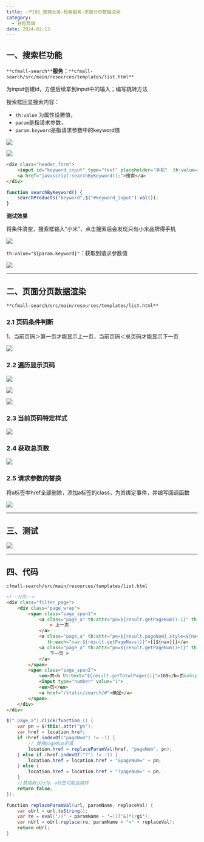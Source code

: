 ```yaml
---
title: ✅P186_商城业务-检索服务-页面分页数据渲染
category:
  - 谷粒商城
date: 2024-02-13
---
```


<!-- more -->

## 一、搜索栏功能

`**cfmall-search**`**服务：**`**cfmall-search/src/main/resources/templates/list.html**`

为input创建id，方便后续拿到input中的输入；编写跳转方法

搜索框回显搜索内容：

- `th:value` 为属性设置值，
- `param`是指请求参数，
- `param.keyword`是指请求参数中的keyword值

![](https://cfmall-hello.oss-cn-beijing.aliyuncs.com/img/202312/476e557011018b9ffedee97f014011b9.png#id=Oa9p4&originHeight=200&originWidth=769&originalType=binary&ratio=1&rotation=0&showTitle=false&status=done&style=none&title=)

![](https://cfmall-hello.oss-cn-beijing.aliyuncs.com/img/202312/87fa3897e863998f35c1706154bea31b.png#id=Xbr1e&originHeight=172&originWidth=720&originalType=binary&ratio=1&rotation=0&showTitle=false&status=done&style=none&title=)

```html
<div class="header_form">
    <input id="keyword_input" type="text" placeholder="手机"  th:value="${param.keyword}"/>
    <a href="javascript:searchByKeyword();">搜索</a>
</div>
```

```javascript
function searchByKeyword() {
    searchProducts("keyword",$("#keyword_input").val());
}
```

**测试效果**

将条件清空，搜索框输入“小米”，点击搜索后会发现只有小米品牌得手机

![](https://cfmall-hello.oss-cn-beijing.aliyuncs.com/img/202312/61196a7ce181e7869b97b03c95e9a1a8.png#id=NDRvC&originHeight=666&originWidth=1343&originalType=binary&ratio=1&rotation=0&showTitle=false&status=done&style=none&title=)

`th:value="${param.keyword}"`：获取到请求参数值

![](https://cfmall-hello.oss-cn-beijing.aliyuncs.com/img/202312/801b4e86b5f612463d29597b5ff01e21.png#id=hQJzL&originHeight=194&originWidth=747&originalType=binary&ratio=1&rotation=0&showTitle=false&status=done&style=none&title=)

---

## 二、页面分页数据渲染
`**cfmall-search/src/main/resources/templates/list.html**`
### 2.1 页码条件判断

1、当前页码＞第一页才能显示上一页，当前页码＜总页码才能显示下一页

![](https://cfmall-hello.oss-cn-beijing.aliyuncs.com/img/202312/68f633ad9a1818548b88103879e0e3ff.png#id=ueXWp&originHeight=352&originWidth=972&originalType=binary&ratio=1&rotation=0&showTitle=false&status=done&style=none&title=)

### 2.2 遍历显示页码

![](https://cfmall-hello.oss-cn-beijing.aliyuncs.com/img/202312/540791aca9277046b6f6ba660baa3e0a.png#id=RrnJc&originHeight=256&originWidth=505&originalType=binary&ratio=1&rotation=0&showTitle=false&status=done&style=none&title=)

![](https://cfmall-hello.oss-cn-beijing.aliyuncs.com/img/202312/44daa85ad00c3dd639c42b509881bb1a.png#id=vc30c&originHeight=408&originWidth=748&originalType=binary&ratio=1&rotation=0&showTitle=false&status=done&style=none&title=)

![](https://cfmall-hello.oss-cn-beijing.aliyuncs.com/img/202312/2550f5e045bdbce7ebe0e41664f33652.png#id=RRTZd&originHeight=376&originWidth=1250&originalType=binary&ratio=1&rotation=0&showTitle=false&status=done&style=none&title=)

### 2.3 当前页码特定样式

![](https://cfmall-hello.oss-cn-beijing.aliyuncs.com/img/202312/55fb5ecc78259495a1448eeda2e10a9e.png#id=KJaWt&originHeight=377&originWidth=1469&originalType=binary&ratio=1&rotation=0&showTitle=false&status=done&style=none&title=)

### 2.4 获取总页数

![](https://cfmall-hello.oss-cn-beijing.aliyuncs.com/img/202312/b2063e1bb3c1bd023458e1f87770fc03.png#id=g2SAj&originHeight=178&originWidth=766&originalType=binary&ratio=1&rotation=0&showTitle=false&status=done&style=none&title=)

### 2.5 请求参数的替换

将a标签中href全部删除，添加a标签的class，为其绑定事件，并编写回调函数

![](https://cfmall-hello.oss-cn-beijing.aliyuncs.com/img/202312/5e21be00749c9673075da92e0dfd186b.png#id=e6BHD&originHeight=374&originWidth=1381&originalType=binary&ratio=1&rotation=0&showTitle=false&status=done&style=none&title=)

---

## 三、测试

![](https://cfmall-hello.oss-cn-beijing.aliyuncs.com/img/202312/17c27d1c719d94c097acc1013c4cb2ea.png#id=f9SZ5&originHeight=595&originWidth=1038&originalType=binary&ratio=1&rotation=0&showTitle=false&status=done&style=none&title=)

---

## 四、代码

`cfmall-search/src/main/resources/templates/list.html`

```html
<!--分页-->
<div class="filter_page">
    <div class="page_wrap">
        <span class="page_span1">
            <a class="page_a" th:attr="pn=${result.getPageNum()-1}" th:if="${result.pageNum>1}">
                < 上一页
            </a>
            <a class="page_a" th:attr="pn=${result.pageNum},style=${nav==result.pageNum?'border: 0;color:#ee2222;background: #fff':''} "
               th:each="nav:${result.getPageNavs()}">[[${nav}]]</a>
            <a class="page_a" th:attr="pn=${result.getPageNum()+1}" th:if="${result.pageNum<result.totalPages}">
                下一页 >
            </a>
        </span>
        <span class="page_span2">
            <em>共<b th:text="${result.getTotalPages()}">169</b>页&nbsp;&nbsp;到第</em>
            <input type="number" value="1">
            <em>页</em>
            <a href="/static/search/#">确定</a>
        </span>
    </div>
</div>
```

```java
$(".page_a").click(function () {
    var pn = $(this).attr("pn");
    var href = location.href;
    if (href.indexOf("pageNum") != -1) {
        // 替换pageNum的值
        location.href = replaceParamVal(href, "pageNum", pn);
    } else if (href.indexOf("?") != -1) {
        location.href = location.href + "&pageNum=" + pn;
    } else {
        location.href = location.href + "?pageNum=" + pn;
    }
    //禁用默认行为，a标签可能会跳转
    return false;
});
```

```java
function replaceParamVal(url, paramName, replaceVal) {
    var oUrl = url.toString();
    var re = eval('/(' + paramName + '=)([^&]*)/gi');
    var nUrl = oUrl.replace(re, paramName + "=" + replaceVal);
    return nUrl;
}
```
